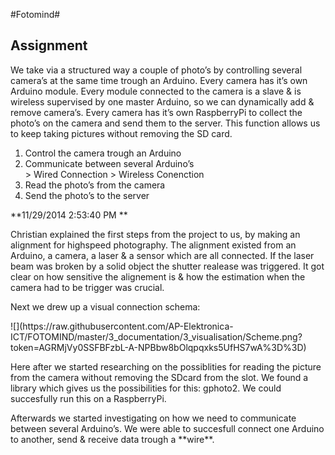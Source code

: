 #Fotomind#
## Assignment ##
<div><p>We take via a structured way a couple of photo’s by controlling several camera’s at the same time trough an Arduino. Every camera has it’s own Arduino module. Every module connected to the camera is a slave & is wireless supervised by one master Arduino, so we can dynamically add & remove camera’s. Every camera has it’s own RaspberryPi to collect the photo’s on the camera and send them to the server. This function allows us to keep taking pictures without removing the SD card.</p></div>

<ol>
	<li>Control the camera trough an Arduino</li>
	<li>Communicate between several Arduino’s</li>
		> Wired Connection
		> Wireless Conenction
	<li>Read the photo’s from the camera</li>
	<li>Send the photo’s to the server</li>
</ol>

**11/29/2014 2:53:40 PM **
<div><p>Christian explained the first steps from the project to us, by making an alignment for highspeed photography. The alignment existed from an Arduino, a camera, a laser & a sensor which are all connected. If the laser beam was broken by a solid object the shutter realease was triggered. It got clear on how sensitive the alignement is & how the estimation when the camera had to be trigger was crucial.</p></div>
<div><p>Next we drew up a visual connection schema:</p></div>
![](https://raw.githubusercontent.com/AP-Elektronica-ICT/FOTOMIND/master/3_documentation/3_visualisation/Scheme.png?token=AGRMjVy0SSFBFzbL-A-NPBbw8bOlqpqxks5UfHS7wA%3D%3D)
<div>
<p>Here after we started researching on the possiblities for reading the picture from the camera without removing the SDcard from the slot. We found a library which gives us the possibilities for this: gphoto2. We could succesfully run this on a RaspberryPi.</p>
<p>Afterwards we started investigating on how we need to communicate between several Arduino’s. We were able to succesfull connect one Arduino to another, send & receive data trough a **wire**.</p></div>